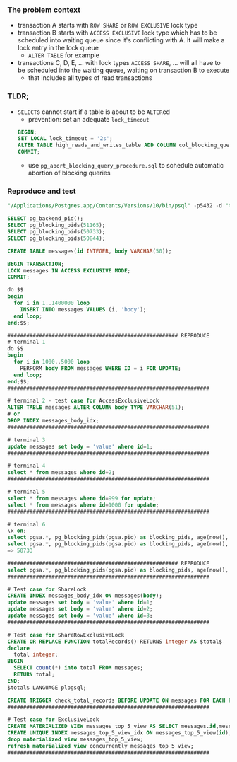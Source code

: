 ### The problem context
- transaction A starts with `ROW SHARE` or `ROW EXCLUSIVE` lock type
- transaction B starts with `ACCESS EXCLUSIVE` lock type which has to be scheduled into waiting queue since it's conflicting with A. It will make a lock entry in the lock queue
    * `ALTER TABLE` for example
- transactions C, D, E, ... with lock types `ACCESS SHARE`, ... will all have to be scheduled into the waiting queue, waiting on transaction B to execute
    * that includes all types of read transactions
### TLDR;
- `SELECT`s cannot start if a table is about to be `ALTER`ed
   - prevention: set an adequate `lock_timeout`
  ```sql
  BEGIN;
  SET LOCAL lock_timeout = '2s';
  ALTER TABLE high_reads_and_writes_table ADD COLUMN col_blocking_query_test varchar(5);
  COMMIT;
  ```
   - use `pg_abort_blocking_query_procedure.sql` to schedule automatic abortion of blocking queries

### Reproduce and test
```sql
"/Applications/Postgres.app/Contents/Versions/10/bin/psql" -p5432 -d "testdb"

SELECT pg_backend_pid();
SELECT pg_blocking_pids(51165);
SELECT pg_blocking_pids(50733);
SELECT pg_blocking_pids(50844);

CREATE TABLE messages(id INTEGER, body VARCHAR(50));

BEGIN TRANSACTION;
LOCK messages IN ACCESS EXCLUSIVE MODE;
COMMIT;

do $$
begin
  for i in 1..1400000 loop
    INSERT INTO messages VALUES (i, 'body');
  end loop;
end;$$;

###################################################### REPRODUCE
# terminal 1
do $$
begin
  for i in 1000..5000 loop
    PERFORM body FROM messages WHERE ID = i FOR UPDATE;
  end loop;
end;$$;
################################################################

# terminal 2 - test case for AccessExclusiveLock
ALTER TABLE messages ALTER COLUMN body TYPE VARCHAR(51);
# or
DROP INDEX messages_body_idx;
################################################################

# terminal 3
update messages set body = 'value' where id=1;
################################################################

# terminal 4
select * from messages where id=2;
################################################################

# terminal 5
select * from messages where id=999 for update;
select * from messages where id=1000 for update;
################################################################

# terminal 6
\x on;
select pgsa.*, pg_blocking_pids(pgsa.pid) as blocking_pids, age(now(), query_start) as runtime, pgl.mode from pg_stat_activity pgsa inner join pg_locks pgl on (pgsa.pid = pgl.pid) where pgsa.state='active' and pgsa.backend_type='client backend' and age(now(), pgsa.query_start) > '1 second'::interval and not pgl.granted;
select pgsa.*, pg_blocking_pids(pgsa.pid) as blocking_pids, age(now(), query_start) as runtime, pgl.mode from pg_stat_activity pgsa inner join pg_locks pgl on (pgsa.pid = pgl.pid) where pgsa.state='active' and pgsa.wait_event='relation' and pgsa.wait_event_type='Lock' and pgsa.backend_type='client backend' and age(now(), pgsa.query_start) > '4 second'::interval and not pgl.granted;
=> 50733

###################################################### REPRODUCE
select pgsa.*, pg_blocking_pids(pgsa.pid) as blocking_pids, age(now(), query_start) as runtime, pgl.mode from pg_stat_activity pgsa inner join pg_locks pgl on (pgsa.pid = pgl.pid) where pgsa.state='active' and pgsa.wait_event='relation' and pgsa.wait_event_type='Lock' and pgsa.backend_type='client backend' and age(now(), pgsa.query_start) > '5 second'::interval and not pgl.granted and (50733)=ANY(pg_blocking_pids(pgsa.pid));
################################################################

# Test case for ShareLock
CREATE INDEX messages_body_idx ON messages(body);
update messages set body = 'value' where id=1;
update messages set body = 'value' where id=2;
update messages set body = 'value' where id=3;
################################################################

# Test case for ShareRowExclusiveLock
CREATE OR REPLACE FUNCTION totalRecords() RETURNS integer AS $total$
declare
  total integer;
BEGIN
  SELECT count(*) into total FROM messages;
  RETURN total;
END;
$total$ LANGUAGE plpgsql;

CREATE TRIGGER check_total_records BEFORE UPDATE ON messages FOR EACH ROW EXECUTE PROCEDURE totalRecords();
################################################################

# Test case for ExclusiveLock
CREATE MATERIALIZED VIEW messages_top_5_view AS SELECT messages.id,messages.body from messages limit 1000000;
CREATE UNIQUE INDEX messages_top_5_view_idx ON messages_top_5_view(id);
drop materialized view messages_top_5_view;
refresh materialized view concurrently messages_top_5_view;
################################################################
```
